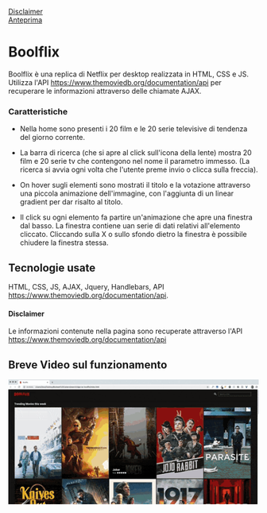 [Disclaimer](#disclaimer)<br>
[Anteprima](#breve-video-sul-funzionamento)<br>

# Boolflix
Boolflix è una replica di Netflix per desktop realizzata in HTML, CSS e JS. Utilizza l'API https://www.themoviedb.org/documentation/api per recuperare le informazioni attraverso delle chiamate AJAX.

### Caratteristiche
- Nella home sono presenti i 20 film e le 20 serie televisive di tendenza del giorno corrente.

- La barra di ricerca (che si apre al click sull'icona della lente) mostra 20 film e 20 serie tv che contengono nel nome il parametro immesso. (La ricerca si avvia ogni volta che l'utente preme invio o clicca sulla freccia).

- On hover sugli elementi sono mostrati il titolo e la votazione attraverso una piccola animazione dell'immagine, con l'aggiunta di un linear gradient per dar risalto al titolo.

- Il click su ogni elemento fa partire un'animazione che apre una finestra dal basso. La finestra contiene uan serie di dati relativi all'elemento cliccato. Cliccando sulla X o sullo sfondo dietro la finestra è possibile chiudere la finestra stessa.

## Tecnologie usate
HTML, CSS, JS, AJAX, Jquery, Handlebars, API https://www.themoviedb.org/documentation/api.

#### Disclaimer
Le informazioni contenute nella pagina sono recuperate attraverso l'API https://www.themoviedb.org/documentation/api

## Breve Video sul funzionamento
<img src="img/boolflix.gif" alt="Search" width="640"/>
